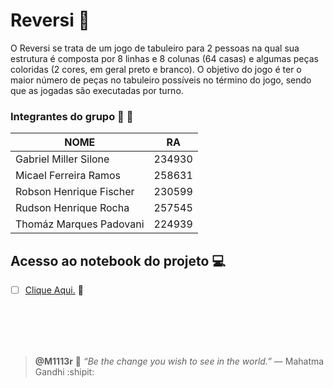 # Reversi :game_die:
O Reversi se trata de um jogo de tabuleiro para 2 pessoas na qual sua estrutura é composta por 8 linhas e 8 colunas (64 casas) e algumas peças coloridas (2 cores, em geral preto e branco). O objetivo do jogo é ter o maior número de peças no tabuleiro possíveis no término do jogo, sendo que as jogadas são executadas por turno.

### Integrantes do grupo :handshake: :brain:

| NOME                      |    RA   |
| ------------------------- | ------- |
|  Gabriel Miller Silone    | 234930  |
|  Micael Ferreira Ramos    | 258631  |
|  Robson Henrique Fischer  | 230599  |
|  Rudson Henrique Rocha    | 257545  |
|  Thomáz Marques Padovani  | 224939  |

## Acesso ao notebook do projeto :computer:

- [ ] [Clique Aqui.](https://colab.research.google.com/drive/1tygyeri6kfbOTSnxts1pYt3x3hK8t3_w?usp=sharing.) :link:

<br/>
<br/>
<br/>
<br/>

> **@M1113r** :dart: *“Be the change you wish to see in the world.”* — Mahatma Gandhi :shipit:

